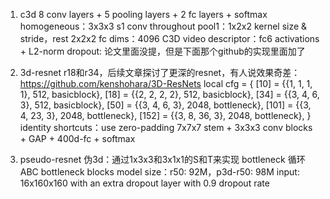 1. c3d
    8 conv layers + 5 pooling layers + 2 fc layers + softmax
    homogeneous：3x3x3 s1 conv throughout
    pool1：1x2x2 kernel size & stride，rest 2x2x2
    fc dims：4096
    C3D video descriptor：fc6 activations + L2-norm
    dropout: 论文里面没提，但是下面那个github的实现里面加了


2. 3d-resnet
    r18和r34，后续文章探讨了更深的resnet，有人说效果奇差：https://github.com/kenshohara/3D-ResNets
      local cfg = {
        [10]  = {{1, 1, 1, 1}, 512, basicblock},
        [18]  = {{2, 2, 2, 2}, 512, basicblock},
        [34]  = {{3, 4, 6, 3}, 512, basicblock},
        [50]  = {{3, 4, 6, 3}, 2048, bottleneck},
        [101] = {{3, 4, 23, 3}, 2048, bottleneck},
        [152] = {{3, 8, 36, 3}, 2048, bottleneck},
      }
    identity shortcuts：use zero-padding
    7x7x7 stem + 3x3x3 conv blocks + GAP + 400d-fc + softmax


3. pseudo-resnet
    伪3d：通过1x3x3和3x1x1的S和T来实现
    bottleneck 循环ABC bottleneck blocks
    model size：r50: 92M，p3d-r50: 98M
    input: 16x160x160
    with an extra dropout layer with 0.9 dropout rate



